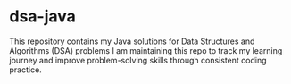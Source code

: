 # dsa-java
This repository contains my  Java solutions for Data Structures and Algorithms (DSA) problems   I am maintaining this repo to track my learning journey and improve problem-solving skills through consistent coding practice.
